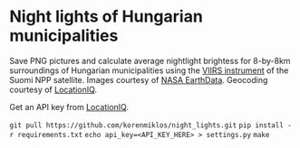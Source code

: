 # Night lights of Hungarian municipalities

Save PNG pictures and calculate average nightlight brightess for 8-by-8km surroundings of Hungarian municipalities using the [VIIRS instrument](https://jointmission.gsfc.nasa.gov/viirs.html) of the Suomi NPP satellite. Images courtesy of [NASA EarthData](https://earthdata.nasa.gov/about/science-system-description/eosdis-components/global-imagery-browse-services-gibs). Geocoding courtesy of [LocationIQ](https://locationiq.org/).

Get an API key from [LocationIQ](https://locationiq.org/#register).

`git pull https://github.com/korenmiklos/night_lights.git`
`pip install -r requirements.txt`
`echo api_key=<API_KEY_HERE> > settings.py`
`make`